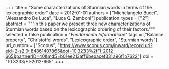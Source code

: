 +++
title = "Some characterizations of Sturmian words in terms of the lexicographic order"
date = 2012-01-01
authors = ["Michelangelo Bucci", "Alessandro De Luca", "Luca Q. Zamboni"]
publication_types = ["2"]
abstract = """In this paper we present three new characterizations of Sturmian
words based on the lexicographic ordering of their factors."""
selected = false
publication = "*Fundamenta Informaticae*"
tags = ["Balance property", "Christoffel words", "Lexicographic order", "Sturmian words"]
url_custom = ["Scopus", "https://www.scopus.com/inward/record.uri?eid=2-s2.0-84861407865&doi=10.3233%2fFI-2012-665&partnerID=40&md5=b01ee213aff6bebacef331a96f1b7622"]
doi = "10.3233/FI-2012-665"
+++
